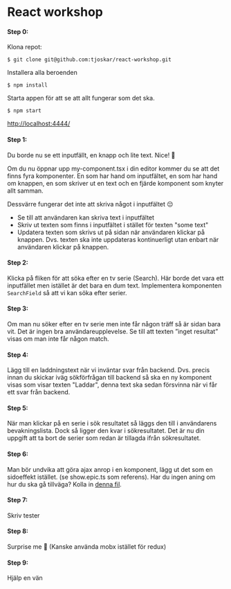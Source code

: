 # React workshop

#### Step 0:
Klona repot:

```
$ git clone git@github.com:tjoskar/react-workshop.git
```

Installera alla beroenden

```
$ npm install
```

Starta appen för att se att allt fungerar som det ska.

```
$ npm start
```

[http://localhost:4444/](http://localhost:4444/)

#### Step 1:

Du borde nu se ett inputfällt, en knapp och lite text. Nice! 🙌

Om du nu öppnar upp my-component.tsx i din editor kommer du se att det finns fyra komponenter. En som har hand om inputfältet, en som har hand om knappen, en som skriver ut en text och en fjärde komponent som knyter allt samman.

Dessvärre fungerar det inte att skriva något i inputfältet 😔

- Se till att användaren kan skriva text i inputfältet
- Skriv ut texten som finns i inputfältet i stället för texten "some text"
- Updatera texten som skrivs ut på sidan när användaren klickar på knappen. Dvs. texten ska inte uppdateras kontinuerligt utan enbart när användaren klickar på knappen.


#### Step 2:

Klicka på fliken för att söka efter en tv serie (Search). Här borde det vara ett inputfället men istället är det bara en dum text. Implementera komponenten `SearchField` så att vi kan söka efter serier.

#### Step 3:

Om man nu söker efter en tv serie men inte får någon träff så är sidan bara vit. Det är ingen bra användareupplevelse. Se till att texten ”inget resultat” visas om man inte får någon match.

#### Step 4:

Lägg till en laddningstext när vi inväntar svar från backend. Dvs. precis innan du skickar iväg sökförfrågan till backend så ska en ny komponent visas som visar texten "Laddar", denna text ska sedan försvinna när vi får ett svar från backend.

#### Step 5:

När man klickar på en serie i sök resultatet så läggs den till i användarens bevakningslista. Dock så ligger den kvar i sökresultatet. Det är nu din uppgift att ta bort de serier som redan är tillagda ifrån sökresultatet.

#### Step 6:

Man bör undvika att göra ajax anrop i en komponent, lägg ut det som en sidoeffekt istället. (se show.epic.ts som referens). Har du ingen aning om hur du ska gå tillväga? Kolla in [denna fil](https://github.com/tjoskar/react-fp-workshop/blob/solution/src/store/search/search.epic.ts).

#### Step 7:

Skriv tester

#### Step 8:

Surprise me 🦄 (Kanske använda mobx istället för redux)

#### Step 9:

Hjälp en vän
